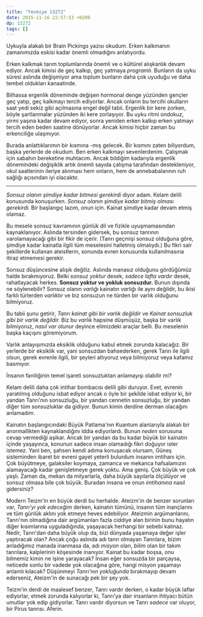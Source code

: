 ```yaml
---
title: "Yevmiye 13272"
date: 2015-11-16 22:57:53 +0200
dp: 13272
tags: []
---
```


Uykuyla alakalı bir Brain Pickings yazısı okudum. Erken kalkmanın zamanımızda
eskisi kadar önemli olmadığını anlatıyordu.

Erken kalkmak tarım toplumlarında önemli ve o kültürel alışkanlık devam
ediyor. Ancak kimisi de geç kalkıp, geç yatmaya *programlı*. Bunların da uyku
süresi aslında değişmiyor ama toplum bunların daha çok uyuduğu ve daha tembel
oldukları kanaatinde.

Bilhassa ergenlik döneminde değişen hormonal denge yüzünden gençler geç yatıp,
geç kalkmayı tercih ediyorlar. Ancak onların bu tercihi okulların saat yedi
sekiz gibi açılmasına engel değil tabii. Ergenlik bir kere zorken, böyle
şartlanmalar yüzünden iki kere zorlaşıyor. Bu uyku ritmi ondokuz, yirmi yaşına
kadar devam ediyor, sonra yeniden erken kalkıp erken yatmayı tercih eden beden
saatine dönüyorlar. Ancak kimisi hiçbir zaman bu erkenciliğe ulaşmıyor.

Burada anlattıklarımın bir kısmına -mış gelecek. Bir kısmını zaten biliyordum,
başka yerlerde de okudum. Ben erken kalkmayı sevenlerdenim. Çalışmak için
sabahın bereketine muhtacım. Ancak bildiğim kadarıyla ergenlik dönemindeki
değişiklik artık önemli sayıda çalışma tarafından destekleniyor, okul
saatlerinin ileriye alınması hem onların, hem de annebabalarının ruh sağlığı
açısından iyi olacaktır.


------

*Sonsuz olanın şimdiye kadar bitmesi gerekirdi* diyor adam. Kelam delili
konusunda konuşurken. *Sonsuz olanın şimdiye kadar bitmiş olması gerekirdi.* Bir
başlangıç lazım, onun için. Kainat şimdiye kadar devam etmiş olamaz.

Bu mesele sonsuz kavramının günlük dil ve fizikle uyuşmamasından
kaynaklanıyor. Aslında tersinden gidersek, bu sonsuz tanrının varolamayacağı
gibi bir fikir de içerir. (Tanrı geçmişi sonsuz olduğuna göre, şimdiye kadar
kainatla ilgili tüm meselesini halletmiş olmalıydı.) Bu fikri sair şekillerde
kullanan ateistlerin, sonunda evren konusunda kullanılmasına itiraz etmemesi
gerekir.

Sonsuz düşüncesine alışık değiliz. Aslında manasız olduğunu gördüğümüz halde
bırakmıyoruz. Belki *sonsuz yoktur* desek, *sadece lafta vardır* desek,
rahatlayacak herkes. **Sonsuz yoktur ve yokluk sonsuzdur.** Bunun dışında ne
söylenebilir? Sonsuz olanın *varlığı* kainatın *varlığı* ile aynı değildir, bu
ikisi farklı türlerden *varlıktır* ve biz sonsuzun ne türden bir varlık olduğunu
bilmiyoruz.

Bu tabii şunu getirir, *Tanrı kainat gibi bir varlık değildir* ve *Kainat
sonsuzluk gibi bir varlık değildir.* Biz bu *varlık* hapsine düşmüşüz, başka bir
varlık bilmiyoruz, *nasıl var olunur* deyince elimizdeki araçlar belli. Bu
meselenin başka kaçışını göremiyorum.

Varlık anlayışımızda eksiklik olduğunu kabul etmek zorunda kalacağız. Bir
yerlerde bir eksiklik var, yani sonsuzdan bahsederken, gerek Tanrı ile ilgili
olsun, gerek evrenle ilgili, bir şeyleri atlıyoruz veya bilmiyoruz veya kafamız
basmıyor.

İnsanın faniliğinin temel işareti sonsuzluktan anlamayışı olabilir mi? 

Kelam delili daha çok intihar bombacısı delili gibi duruyor. Evet, evrenin
yaratılmış olduğunu isbat ediyor ancak o öyle bir şekilde isbat ediyor ki, bir
yandan Tanrı'nın sonsuzluğu, bir yandan cennetin sonsuzluğu, bir yandan diğer
tüm sonsuzluklar da gidiyor. Bunun kimin derdine derman olacağını anlamadım.

Kainatın başlangıcındaki Büyük Patlama'nın Kuantum alanlarıyla alakalı bir
anormallikten kaynaklandığını iddia ediyorlardı. Bunun *neden* sorusuna cevap
vermediği aşikar. Ancak bir yandan da bu kadar büyük bir kainatın içinde
yaşayınca, konunun sadece insan olamadığı fikri doğuyor ister istemez. Yani ben,
şahsen kendi adıma konuşacak olursam, Güneş sisteminden ibaret bir evreni gayet
yeterli bulurdum insanın imtihanı için. Çok büyütmeye, galaksiler koymaya,
zamanca ve mekanca hafsalamızın alamayacağı kadar genişletmeye gerek yoktu. Ama
geniş. Çok büyük ve çok yaşlı. Zaman da, mekan da milyarlarla, daha büyük
sayılarla ölçülüyor ve sonsuz olmasa bile çok büyük. Buradan insana ve onun
*imtihanına* nasıl gidersiniz?

Modern Teizm'in en büyük derdi bu herhalde. Ateizm'in de benzer sorunları var,
*Tanrı'yı yok edeceğim* derken, kainatın tümünü, insanın tüm inançlarını ve tüm
günlük aklını yok etmeye heves edebiliyor. Ateizmin argümanlarını, Tanrı'nın
olmadığına dair argümanları fazla ciddiye alan birinin bunu hayatın diğer
kısımlarına uyguladığında, yaşayacak herhangi bir sebebi kalmaz. Nedir,
Tanrı'dan daha büyük olup da, bizi dünyada yaşamaya değer işler yaptıracak olan?
Ancak çoğu aslında adı tanrı olmayan Tanrılara, bizim anladığımız manada
inanmasa da, adı *misyon* olan, *bilim* olan bir takım tanrılara, kalplerinin
köşesinde inanıyor. Kainat bu kadar boşsa, onu bilmemiz kimin ne işine
yarayacak? İnsan eğer sonsuzda bir parçaysa, neticede sonlu bir vadede yok
olacağına göre, hangi misyon yaşamayı anlamlı kılacak?  Düşünmeyi *Tanrı'nın
yokluğunda* bırakmayıp devam ederseniz, Ateizm'in de sunacağı pek bir şey yok.

Teizm'in derdi de maalesef benzer, Tanrı vardır derken, o kadar büyük laflar
ediyorlar, etmek zorunda kalıyorlar ki, Tanrı'ya dair insanların ihtiyacı bütün
umutlar yok edip gidiyorlar. Tanrı vardır diyorsun ve Tanrı *sadece* var oluyor,
bir Pirus tanrısı. Aferin.

